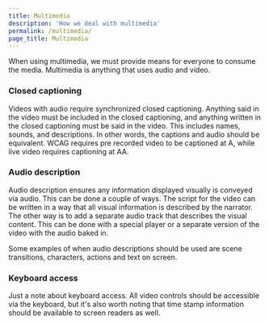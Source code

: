 ```yaml
---
title: Multimedia
description: 'How we deal with multimedia'
permalink: /multimedia/
page_title: Multimedia
---
```

When using multimedia, we must provide means for everyone to consume the media. Multimedia is anything that uses audio and video.

### Closed captioning

Videos with audio require synchronized closed captioning. Anything said in the video must be included in the closed captioning, and anything written in the closed captioning must be said in the video. This includes names, sounds, and descriptions. In other words, the captions and audio should be equivalent. WCAG requires pre recorded video to be captioned at A, while live video requires captioning at AA. 

### Audio description

Audio description ensures any information displayed visually is conveyed via audio. This can be done a couple of ways. The script for the video can be written in a way that all visual information is described by the narrator. The other way is to add a separate audio track that describes the visual content. This can be done with a special player or a separate version of the video with the audio baked in.

 Some examples of when audio descriptions should be used are scene transitions, characters, actions and text on screen.  

### Keyboard access

Just a note about keyboard access. All video controls should be accessible via the keyboard, but it's also worth noting that time stamp information should be available to screen readers as well.
